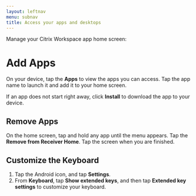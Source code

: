 ```yaml
---
layout: leftnav
menu: subnav
title: Access your apps and desktops
---
```


Manage your Citrix Workspace app home screen:

# Add Apps

On your device, tap the **Apps** to view the apps you can access. Tap the app name to launch it and add it to your home screen.

If an app does not start right away, click **Install** to download the app to your device.

## Remove Apps

On the home screen, tap and hold any app until the menu appears. Tap the **Remove from Receiver Home**. Tap the screen when you are finished.

## Customize the Keyboard

1.  Tap the Android icon, and tap **Settings**. 
2.  From **Keyboard**, tap **Show extended keys**, and then tap **Extended key settings** to customize your keyboard.